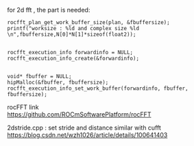 for 2d fft , the part is needed:


    rocfft_plan_get_work_buffer_size(plan, &fbuffersize);
 	printf("worksize : %ld and complex size %ld \n",fbuffersize,N[0]*N[1]*sizeof(float2));


 	rocfft_execution_info forwardinfo = NULL;
 	rocfft_execution_info_create(&forwardinfo);


    void* fbuffer = NULL;
    hipMalloc(&fbuffer, fbuffersize);
    rocfft_execution_info_set_work_buffer(forwardinfo, fbuffer, fbuffersize);


rocFFT link  
https://github.com/ROCmSoftwarePlatform/rocFFT  

2dstride.cpp : set stride and distance similar with cufft  
https://blog.csdn.net/wzh1026/article/details/100641403

